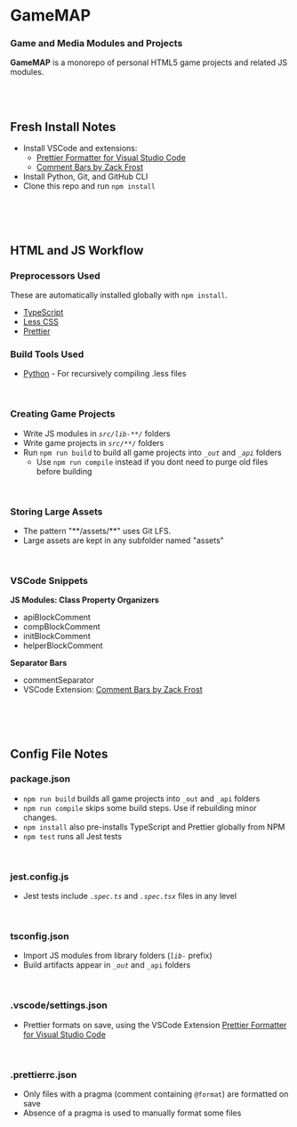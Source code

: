 <!-- @format -->

# GameMAP

### Game and Media Modules and Projects

**GameMAP** is a monorepo of personal HTML5 game projects and related JS modules.

<br>
<br>

<!--####################################################################-->
<!--####################################################################-->
<!--####################################################################-->

## Fresh Install Notes

-   Install VSCode and extensions:
    -   [Prettier Formatter for Visual Studio Code](vscode:extension/esbenp.prettier-vscode)
    -   [Comment Bars by Zack Frost](vscode:extension/zfzackfrost.commentbars)
-   Install Python, Git, and GitHub CLI
-   Clone this repo and run `npm install`

<br>
<br>
<br>

<!--####################################################################-->
<!--####################################################################-->
<!--####################################################################-->

## HTML and JS Workflow

<!--~~~~~~~~~~~~~~~~~~~~~~~~~~~~~~~~~~~~~~-->

### Preprocessors Used

These are automatically installed globally with `npm install`.

-   [TypeScript](https://www.typescriptlang.org/)
-   [Less CSS](https://lesscss.org/)
-   [Prettier](https://prettier.io/)

<!--------------------------->

### Build Tools Used

-   [Python](https://www.python.org/) - For recursively compiling .less files

<br>

<!--------------------------->

### Creating Game Projects

-   Write JS modules in _`src/lib-**/`_ folders
-   Write game projects in _`src/**/`_ folders
-   Run `npm run build` to build all game projects into _`_out`_ and _`_api`_ folders
    -   Use `npm run compile` instead if you dont need to purge old files before building

<!--------------------------->

<br>

### Storing Large Assets

-   The pattern "\*\*/assets/\*\*" uses Git LFS.
-   Large assets are kept in any subfolder named "assets"

<!--------------------------->

<br>

### VSCode Snippets

**JS Modules: Class Property Organizers**

-   apiBlockComment
-   compBlockComment
-   initBlockComment
-   helperBlockComment

**Separator Bars**

-   commentSeparator
-   VSCode Extension: [Comment Bars by Zack Frost](vscode:extension/zfzackfrost.commentbars)

<br>
<br>
<br>

<!--####################################################################-->
<!--####################################################################-->
<!--####################################################################-->

## Config File Notes

<!--~~~~~~~~~~~~~~~~~~~~~~~~~~~~~~~~~~~~~~-->

### package.json

-   `npm run build` builds all game projects into `_out` and `_api` folders
-   `npm run compile` skips some build steps. Use if rebuilding minor changes.
-   `npm install` also pre-installs TypeScript and Prettier globally from NPM
-   `npm test` runs all Jest tests

<!--------------------------->

<br>

### jest.config.js

-   Jest tests include _`.spec.ts`_ and _`.spec.tsx`_ files in any level

<!--------------------------->

<br>

### tsconfig.json

-   Import JS modules from library folders (_`lib-`_ prefix)
-   Build artifacts appear in _`_out`_ and `_api` folders

<!--------------------------->

<br>

### .vscode/settings.json

-   Prettier formats on save, using the VSCode Extension
    [Prettier Formatter for Visual Studio Code](vscode:extension/esbenp.prettier-vscode)

<!--------------------------->

<br>

### .prettierrc.json

-   Only files with a pragma (comment containing `@format`) are formatted on save
-   Absence of a pragma is used to manually format some files
